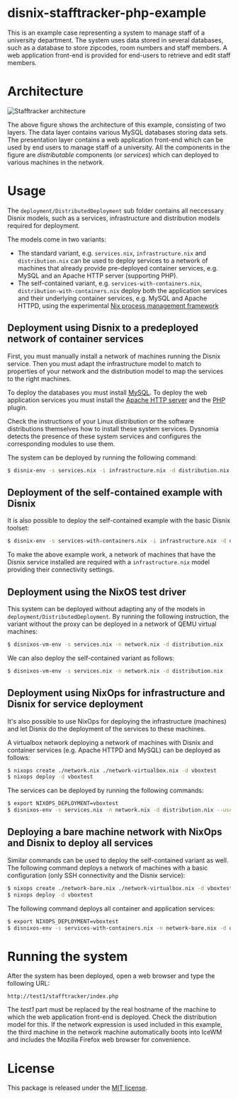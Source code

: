 disnix-stafftracker-php-example
===============================
This is an example case representing a system to manage staff of a university
department. The system uses data stored in several databases, such as a database
to store zipcodes, room numbers and staff members. A web application front-end is
provided for end-users to retrieve and edit staff members.

Architecture
============
![Stafftracker architecture](doc/architecture.png)

The above figure shows the architecture of this example, consisting of two
layers. The data layer contains various MySQL databases storing data sets. The
presentation layer contains a web application front-end which can be used by end
users to manage staff of a university. All the components in the figure are
*distributable* components (or *services*) which can deployed to various machines
in the network.

Usage
=====
The `deployment/DistributedDeployment` sub folder contains all neccessary Disnix
models, such as a services, infrastructure and distribution models required for
deployment.

The models come in two variants:
* The standard variant, e.g. `services.nix`, `infrastructure.nix` and
  `distribution.nix` can be used to deploy services to a network of machines
  that already provide pre-deployed container services, e.g. MySQL and an Apache
  HTTP server (supporting PHP).
* The self-contained variant, e.g. `services-with-containers.nix`,
  `distribution-with-containers.nix` deploy both the application services and
  their underlying container services, e.g. MySQL and Apache HTTPD, using the
  experimental
  [Nix process management framework](https://github.com/svanderburg/nix-processmgmt)

Deployment using Disnix to a predeployed network of container services
----------------------------------------------------------------------
First, you must manually install a network of machines running the Disnix
service. Then you must adapt the infrastructure model to match to properties of
your network and the distribution model to map the services to the right machines.

To deploy the databases you must install [MySQL](http://www.mysql.com).
To deploy the web application services you must install the
[Apache HTTP server](http://httpd.apache.org) and the [PHP](http://www.php.net)
plugin.

Check the instructions of your Linux distribution or the software distributions
themselves how to install these system services. Dysnomia detects the presence
of these system services and configures the corresponding modules to use them.

The system can be deployed by running the following command:

```bash
$ disnix-env -s services.nix -i infrastructure.nix -d distribution.nix
```

Deployment of the self-contained example with Disnix
----------------------------------------------------
It is also possible to deploy the self-contained example with the basic Disnix
toolset:

```bash
$ disnix-env -s services-with-containers.nix -i infrastructure.nix -d distribution-with-containers.nix
```

To make the above example work, a network of machines that have the Disnix
service installed are required with a `infrastructure.nix` model providing their
connectivity settings.

Deployment using the NixOS test driver
--------------------------------------
This system can be deployed without adapting any of the models in
`deployment/DistributedDeployment`. By running the following instruction, the
variant without the proxy can be deployed in a network of QEMU virtual machines:

```bash
$ disnixos-vm-env -s services.nix -n network.nix -d distribution.nix
```

We can also deploy the self-contained variant as follows:

```bash
$ disnixos-vm-env -s services.nix -n network.nix -d distribution.nix
```

Deployment using NixOps for infrastructure and Disnix for service deployment
----------------------------------------------------------------------------
It's also possible to use NixOps for deploying the infrastructure (machines) and
let Disnix do the deployment of the services to these machines.

A virtualbox network deploying a network of machines with Disnix and container
services (e.g. Apache HTTPD and MySQL) can be deployed as follows:

```bash
$ nixops create ./network.nix ./network-virtualbox.nix -d vboxtest
$ nixops deploy -d vboxtest
```

The services can be deployed by running the following commands:

```bash
$ export NIXOPS_DEPLOYMENT=vboxtest
$ disnixos-env -s services.nix -n network.nix -d distribution.nix --use-nixops
```

Deploying a bare machine network with NixOps and Disnix to deploy all services
------------------------------------------------------------------------------
Similar commands can be used to deploy the self-contained variant as well.
The following command deploys a network of machines with a basic configuration
(only SSH connectivity and the Disnix service):

```bash
$ nixops create ./network-bare.nix ./network-virtualbox.nix -d vboxtest
$ nixops deploy -d vboxtest
```

The following command deploys all container and application services:

```bash
$ export NIXOPS_DEPLOYMENT=vboxtest
$ disnixos-env -s services-with-containers.nix -n network-bare.nix -d distribution-with-containers.nix --use-nixops
```

Running the system
==================
After the system has been deployed, open a web browser and type the following URL:

    http://test1/stafftracker/index.php

The *test1* part must be replaced by the real hostname of the machine to which
the web application front-end is deployed. Check the distribution model for this.
If the network expression is used included in this example, the third machine in
the network machine automatically boots into IceWM and includes the Mozilla
Firefox web browser for convenience.

License
=======
This package is released under the [MIT license](http://opensource.org/licenses/MIT).
